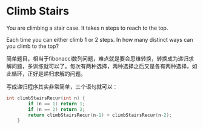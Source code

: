 # Climb Stairs

You are climbing a stair case. It takes n steps to reach to the top.

Each time you can either climb 1 or 2 steps. In how many distinct ways can you climb to the top?

简单题目，相当于fibonacci数列问题，难点就是要会思维转换，转换成为递归求解问题，多训练就可以了。每次有两种选择，两种选择之后又是各有两种选择，如此循环，正好是递归求解的问题。

写成递归程序其实非常简单，三个语句就可以：
```c
int climbStairsRecur(int n) {  
        if (n == 1) return 1;  
        if (n == 2) return 2;  
        return climbStairsRecur(n-1) + climbStairsRecur(n-2);  
    }  
```

